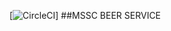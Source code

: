 [![CircleCI](https://circleci.com/gh/Krisshna27/mssc-beer-service.svg?style=svg&circle-token=7163a1472330e781ba9a551a12a171c1fb91ef0f)]
##MSSC BEER SERVICE


